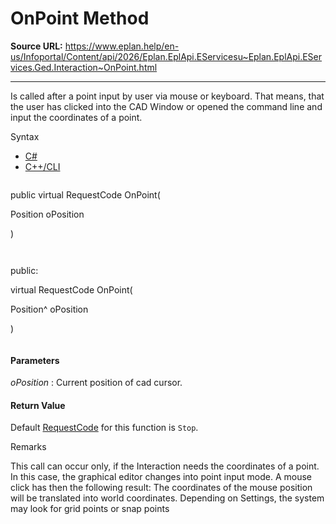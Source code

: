 # OnPoint Method

**Source URL:** https://www.eplan.help/en-us/Infoportal/Content/api/2026/Eplan.EplApi.EServicesu~Eplan.EplApi.EServices.Ged.Interaction~OnPoint.html

---

Is called after a point input by user via mouse or keyboard. That means, that the user has clicked into the CAD Window or opened the command line and input the coordinates of a point.

Syntax

- [C#](#i-syntax-CS)
- [C++/CLI](#i-syntax-CPP2005)

```
```
public virtual RequestCode OnPoint( 

   Position oPosition

)
```
```

```
```
public:

virtual RequestCode OnPoint( 

   Position^ oPosition

)
```
```

#### Parameters

*oPosition*
:   Current position of cad cursor.

#### Return Value

Default [RequestCode](Eplan.EplApi.EServicesu~Eplan.EplApi.EServices.Ged.RequestCode.html) for this function is `Stop`.

Remarks

This call can occur only, if the Interaction needs the coordinates of a point. In this case, the graphical editor changes into point input mode. A mouse click has then the following result: The coordinates of the mouse position will be translated into world coordinates. Depending on Settings, the system may look for grid points or snap points
